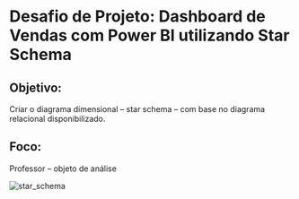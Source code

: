 # Desafio de Projeto: Dashboard de Vendas com Power BI utilizando Star Schema 

## Objetivo:
Criar o diagrama dimensional – star schema – com base no diagrama relacional disponibilizado.

## Foco:
Professor – objeto de análise

![star_schema](https://github.com/user-attachments/assets/a9562e29-ca7b-4fbf-be78-8b5b28e3cdd7)
